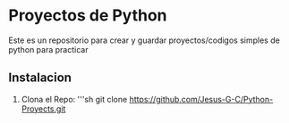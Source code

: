 # Proyectos de Python
Este es un repositorio para crear y guardar proyectos/codigos simples de python para practicar

## Instalacion

1. Clona el Repo:
    '''sh
    git clone https://github.com/Jesus-G-C/Python-Proyects.git